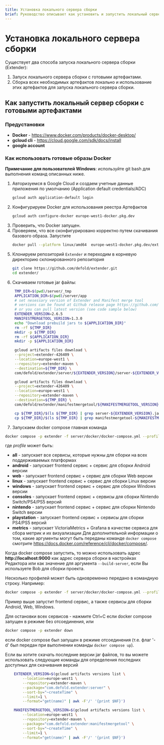 ```yaml
---
title: Установка локального сервера сборки
brief: Руководство описывает как установить и запустить локальный сервер сборки
---
```


# Установка локального сервера сборки
Существует два способа запуска локального сервера сборки (Extender):
1. Запуск локального сервера сборки с готовыми артефактами.
2. Сборка всех необходимых артефактов локально и использование этих артефактов для запуска локального сервера сборки.

## Как запустить локальный сервер сборки с готовыми артефактами

### Предустановки
* **Docker** - https://www.docker.com/products/docker-desktop/
* **gcloud cli** - https://cloud.google.com/sdk/docs/install
* **google account**

### Как использовать готовые образы Docker
**Примечание для пользователей Windows**: используйте git bash для выполнения команд описанных ниже.
1. Авторизуемся в Google Cloud и создаем учетные данные приложения по умолчанию (Application default credentials/ADC)
   ```sh
   gcloud auth application-default login
   ```
2. Конфигурируем Docker для использования реестра Артефактов
   ```sh
   gcloud auth configure-docker europe-west1-docker.pkg.dev
   ```
3. Проверить, что Docker запущен.
4. Проверяем, что все сконфигурировано корректно путем скачивания базового образа. Запустите
   ```sh
   docker pull --platform linux/amd64  europe-west1-docker.pkg.dev/extender-426409/extender-public-registry/extender-base-env:latest
   ```
5. Клонируем репозиторий `Extender` и переходим в корневую директорию склонированного репозитория
   ```sh
   git clone https://github.com/defold/extender.git
   cd extender/
   ```
6. Скачиваем готовые jar файлы:
   ```sh
    TMP_DIR=$(pwd)/server/_tmp
    APPLICATION_DIR=$(pwd)/server/app
    # set nesessary version of Extender and Manifest merge tool
    # versions can be found at Github release page https://github.com/defold/extender/releases
    # or you can pull latest version (see code sample below)
    EXTENDER_VERSION=2.6.5
    MANIFESTMERGETOOL_VERSION=1.3.0
    echo "Download prebuild jars to ${APPLICATION_DIR}"
    rm -rf ${TMP_DIR}
    mkdir -p ${TMP_DIR}
    rm -rf ${APPLICATION_DIR}
    mkdir -p ${APPLICATION_DIR}

    gcloud artifacts files download \
    --project=extender-426409 \
    --location=europe-west1 \
    --repository=extender-maven \
    --destination=${TMP_DIR} \
    com/defold/extender/server/${EXTENDER_VERSION}/server-${EXTENDER_VERSION}.jar

    gcloud artifacts files download \
    --project=extender-426409 \
    --location=europe-west1 \
    --repository=extender-maven \
    --destination=${TMP_DIR} \
    com/defold/extender/manifestmergetool/${MANIFESTMERGETOOL_VERSION}/manifestmergetool-${MANIFESTMERGETOOL_VERSION}.jar

    cp ${TMP_DIR}/$(ls ${TMP_DIR} | grep server-${EXTENDER_VERSION}.jar) ${APPLICATION_DIR}/extender.jar
    cp ${TMP_DIR}/$(ls ${TMP_DIR} | grep manifestmergetool-${MANIFESTMERGETOOL_VERSION}.jar) ${APPLICATION_DIR}/manifestmergetool.jar
   ```
7. Запускаем docker compose
главная команда
```sh
docker compose -p extender -f server/docker/docker-compose.yml --profile <profile> up
```
где *profile* может быть:
* **all** - запускает все сервисы, которые нужны для сборки на всех поддерживаемых платформах
* **android** - запускает frontend сервис + сервис для сборки Android версии
* **web** - запускает frontend сервис + сервис для сборки Web версии
* **linux** - запускает frontend сервис + сервис для сборки Linux версии
* **windows** - запускает frontend сервис + сервис для сборки Windows версии
* **consoles** - запускает frontend сервис + сервисы для сборки Nintendo Switch/PS4/PS5 версий
* **nintendo** - запускает frontend сервис + сервис для сборки Nintendo Switch версии
* **playstation** - запускает frontend сервис + сервисы для сборки PS4/PS5 версий
* **metrics** - запускает VictoriaMetrics + Grafana в качестве сервиса для сбора метрик и их визуализации
Для дополнительной информации о том, какие аргументы могут быть переданы команде `docker compose` смотрите https://docs.docker.com/reference/cli/docker/compose/.

Когда docker compose запустить, то можно использовать адрес **http://localhost:9000** как адрес сервера сборки в настройках Редактора или как значение для аргумента `--build-server`, если Вы используете Bob для сборки проекта.

Несколько профилей может быть одновременно передано в командную строку. Например:
```sh
docker compose -p extender -f server/docker/docker-compose.yml --profile android --profile web --profile windows up
```
Пример выше запустит frontend сервис, а также сервисы для сборки Android, Web, Windows.

Для остановки всех сервисов - нажмите Ctrl+C если docker compose запущен в режиме без отсоединения, или
```sh
docker compose -p extender down
```
если docker compose был запущен в режиме отсоединения (т.е. флаг '-d' был передан при выполнении команды `docker compose up`).

Если вы хотите скачать последние версии jar файлов, то вы можете использовать следующие команды для определения последних доступных для скачивания версий
```sh
    EXTENDER_VERSION=$(gcloud artifacts versions list \
        --location=europe-west1 \
        --repository=extender-maven \
        --package="com.defold.extender:server" \
        --sort-by="~createTime" \
        --limit=1 \
        --format="get(name)" | awk -F'/' '{print $NF}')

    MANIFESTMERGETOOL_VERSION=$(gcloud artifacts versions list \
        --location=europe-west1 \
        --repository=extender-maven \
        --package="com.defold.extender:manifestmergetool" \
        --sort-by="~createTime" \
        --limit=1 \
        --format="get(name)" | awk -F'/' '{print $NF}')
```